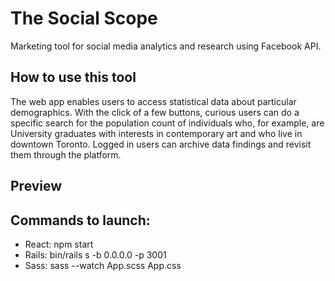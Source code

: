 # The Social Scope 
Marketing tool for social media analytics and research using Facebook API.

## How to use this tool
The web app enables users to access statistical data about particular demographics. With the click of a few buttons, curious users can do a specific search for the population count of individuals who, for example, are University graduates with interests in contemporary art and who live in downtown Toronto. Logged in users can archive data findings and revisit them through the platform. 

## Preview

## Commands to launch: 
* React: npm start 
* Rails: bin/rails s -b 0.0.0.0 -p 3001
* Sass: sass --watch App.scss App.css
